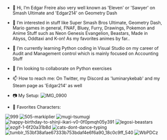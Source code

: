 - 👋 Hi, I’m Edgar Freire also very well known as 'Eleven' or 'Sawyer' on Smash Ultimate and 'Edgar214' on Geometry Dash
- 👀 I’m interested in stuff like Super Smash Bros Ultimate, Geometry Dash, Mario games in general, FNAF, Bluey, Furry, Drawings, Pokemon and Anime Stuff
such as Neon Genesis Evangelion, Beastars, Made in Abyss, Oddtaxi and K-on! As my favorites animes by far..
- 🌱 I’m currently learning Python coding in Visual Studio on my career of Audit and Management control which is mainly focused on Accounting Stuff
- 💞️ I’m looking to collaborate on Python exercises
- 📫 How to reach me: On Twitter, my Discord as 'luminarykebab' and my Steam page as 'Edgar214' as well
- 📷 My Setup:
![IMG_0900](https://github.com/Bronwyn214/Bronwyn214/assets/150549434/1c920568-5cd6-40d3-a4d5-986674d5d511)

- 🐻 Favorites Characters:

![999](https://github.com/Bronwyn214/Bronwyn214/assets/150549434/c69ad262-03bc-482c-964f-d0bbbae8b382)
![505-markiplier](https://github.com/Bronwyn214/Bronwyn214/assets/150549434/703e35b3-0226-4934-b85a-841dcd2bab41)
![mugi-tsumugi](https://github.com/Bronwyn214/Bronwyn214/assets/150549434/a0ab5ac1-6687-44d0-b197-6ebd6a315fbf)
![happy-birthday-to-shinji-ikari-v0-0f0pmqh05y391](https://github.com/Bronwyn214/Bronwyn214/assets/150549434/6bcfda17-e2ff-4e67-ae6c-3173894bd7ae)
![legosi-beastars](https://github.com/Bronwyn214/Bronwyn214/assets/150549434/26bb93a3-015d-4dda-8713-975e268a064b)
![ezgif-1-6f20a31b8d](https://github.com/Bronwyn214/Bronwyn214/assets/150549434/cec79e19-c0fb-4f30-a0b7-8f9aee4a0439)
![cats-dont-dance-typing](https://github.com/Bronwyn214/Bronwyn214/assets/150549434/91334da7-5d33-4a95-8bfa-9209e4c25eaf)
![tumblr_153bf38afae67333b753bdaf4e6f6a90_18c0c9ff_540](https://github.com/Bronwyn214/Bronwyn214/assets/150549434/092a7bff-d1dd-4d60-842a-ca42ec359c71)
![WbPDCz](https://github.com/Bronwyn214/Bronwyn214/assets/150549434/d552e113-1efc-41f8-8683-a41ce6433bae)
